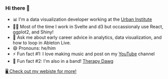 ### Hi there 👋

- 📊 I'm a data visualization developer working at the [Urban Institute](https://urban.org/)
- 👨‍💻 Most of the time I work in Svelte and d3 but occassionaly use React, ggplot2, and Shiny!
- 💬 Ask me about early career advice in analytics, data visualization, and how to loop in Ableton Live.
- 😄 Pronouns: he/him
- ⚡ Fun fact #1: I love making music and post on my [YouTube](https://youtube.com/benkates) channel
- 🎷 Fun fact #2: I'm also in a band! [Therapy Dawg](https://instagram.com/therapy.dawg)

[🖥 Check out my webiste for more!](https://benkates.com)
